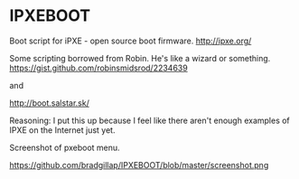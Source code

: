 IPXEBOOT
========

Boot script for iPXE - open source boot firmware.
http://ipxe.org/

Some scripting borrowed from Robin. He's like a wizard or something.
https://gist.github.com/robinsmidsrod/2234639

and

http://boot.salstar.sk/


Reasoning: 
I put this up because I feel like there aren't enough examples of IPXE on the Internet just yet. 

Screenshot of pxeboot menu.

https://github.com/bradgillap/IPXEBOOT/blob/master/screenshot.png


